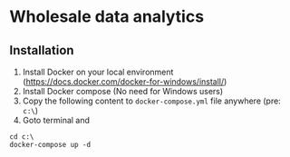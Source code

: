 # Wholesale data analytics

## Installation
1. Install Docker on your local environment (https://docs.docker.com/docker-for-windows/install/)
2. Install Docker compose (No need for Windows users)
3. Copy the following content to `docker-compose.yml` file anywhere (pre: `c:\`)
4. Goto terminal and

```
cd c:\
docker-compose up -d
```

